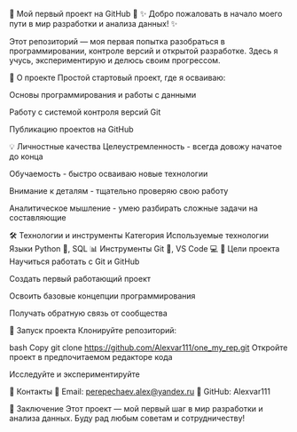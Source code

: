 🌟 Мой первый проект на GitHub 🌟
✨ Добро пожаловать в начало моего пути в мир разработки и анализа данных! ✨

Этот репозиторий — моя первая попытка разобраться в программировании, контроле версий и открытой разработке. Здесь я учусь, экспериментирую и делюсь своим прогрессом.

🚀 О проекте
Простой стартовый проект, где я осваиваю:

Основы программирования и работы с данными

Работу с системой контроля версий Git

Публикацию проектов на GitHub

💡 Личностные качества
Целеустремленность - всегда довожу начатое до конца

Обучаемость - быстро осваиваю новые технологии

Внимание к деталям - тщательно проверяю свою работу

Аналитическое мышление - умею разбирать сложные задачи на составляющие

🛠️ Технологии и инструменты
Категория	Используемые технологии
Языки	Python 🐍, SQL 📊
Инструменты	Git 📌, VS Code 💻
🎯 Цели проекта
Научиться работать с Git и GitHub

Создать первый работающий проект

Освоить базовые концепции программирования

Получать обратную связь от сообщества

🚀 Запуск проекта
Клонируйте репозиторий:

bash
Copy
git clone https://github.com/Alexvar111/one_my_rep.git
Откройте проект в предпочитаемом редакторе кода

Исследуйте и экспериментируйте

📩 Контакты
📧 Email: perepechaev.alex@yandex.ru
🐙 GitHub: Alexvar111

💫 Заключение
Этот проект — мой первый шаг в мир разработки и анализа данных. Буду рад любым советам и сотрудничеству!